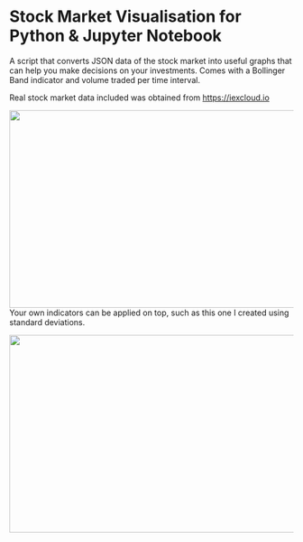 # Stock Market Visualisation for Python & Jupyter Notebook
A script that converts JSON data of the stock market into useful graphs that can help you make decisions on your investments. Comes with a Bollinger Band indicator and volume traded per time interval.

Real stock market data included was obtained from https://iexcloud.io

<a href="https://imgur.com/vBb1RPA.png"><img src="https://imgur.com/vBb1RPA.png" align="left" height="350" width="600" ></a><br><br><br><br><br><br><br><br><br><br><br><br><br><br><br><br>

Your own indicators can be applied on top, such as this one I created using standard deviations.

<a href="https://imgur.com/ruK0nrf.png"><img src="https://imgur.com/ruK0nrf.png" align="left" height="350" width="600" ></a>
